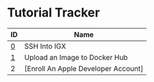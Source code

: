 # Tutorial Tracker
|ID|Name|
|-|-|
|[0]|SSH Into IGX|
|[1]|Upload an Image to Docker Hub|
|2|[Enroll An Apple Developer Account]|

[0]: tutorial-00000.md
[1]: tutorial-00001.md
[2]: tutorial-00002.md
